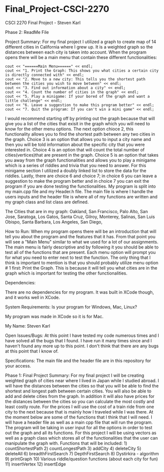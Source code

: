 # Final_Project-CSCI-2270
CSCI 2270 Final Project - Steven Karl

Phase 2: ReadMe File 

Project Summary: 
  For my final project I utilized a graph to create map of 14 different cities in California where I grew up. It is a weighted graph so the distances between each city is taken into account. When the program opens there will be a main menu that contain these different functionalities: 
  
  
    cout << "======Main Menu======" << endl;
    cout << "1. Print the Graph: This shows you what cities a certain city is directly connected with" << endl;
    cout << "2. Move to a new city: This tells you the shortest path between the cities you wish to move between" << endl;
    cout << "3. Find out information about a city" << endl;
    cout << "4. Count the number of cities in the graph" << endl;
    cout << "5. Play a minigame: If your bored of the graph and want a little challenge" << endl;
    cout << "6. Leave a suggestion to make this program better" << endl;
    cout << "7. Quit the program: If you can't win a mini game" << endl;
    
    
 I would recommend starting off by printing out the graph because that will give you a list of the cities that exisit in the graph which you will need to know for the other menu options. The next option chioce 2, this functionality allows you to find the shortest path between any two cities in the graph. Choice 3 is an option that allows you to input a city name and then you will be told information about the specific city that you were interested in. Choice 4 is an option that will count the total number of cities(vertices)that are present in the graph. Choice 5 is an option that takes you away from the graph functionalities and allows you to play a minigame which is a series of riddles and trivia that you need to answer. For this minigame section I utilized a doubly linked list to store the data for the riddles. Lastly, there are choice 6 and choice 7; in choice 6 you can leave a suggestion to make the program better and in choice 7 you can exit the program if you are done testing the functionalities. My program is split into my main.cpp file and my Header.h file. The main file is where I handle the users inputs and the header file is where all of my functions are written and my graph class and list class are defined. 
 
 The Cities that are in my graph: 
    Oakland,
    San Francisco,
    Palo Alto,
    San Jose,
    Saratoga,
    Los Gatos,
    Santa Cruz,
    Gilroy,
    Monterey,
    Salinas,
    San Luis Obispo,
    Santa Barbara,
    Los Angeles,
    San Diego,
   

How to Run: 
  When my program opens there will be an introduction that will tell you about the program and the features that it has. From that point you will see a "Main Menu" similar to what we used for a lot of our assignments. The main menu is fairly descriptive and by following it you should be able to test all of the functions that are present. Each menu option will prompt you for what you need to enter next to test the function. The only thing that I think is important to mention is that you should probably utilize menu option # 1 first: Print the Graph. This is because it will tell you what cities are in the graph which is important for testing the other functionalities. 


Dependencies: 

There are no dependencies for my program. It was built in XCode though, and it works well in XCode. 

System Requirements: 
Is your program for Windows, Mac, Linux?

My program was made in XCode so it is for Mac. 


My Name: 
  Steven Karl 
    
Open Issues/Bugs: 
  At this point I have tested my code numerous times and I have solved all the bugs that I found. I have run it many times since and I haven't found any more up to this point. I don't think that there are any bugs at this point that I know of.

Specifications: 
  The main file and the header file are in this repository for your access. 


Phase 1: 
Final Project Summary: 
  For my final project I will be creating weighted graph of cities near where I lived in Japan while I studied abroad. I will have the distances between the cities so that you will be able to find the shortest and longest path between certain cities. You will also be able to add and delete cities from the graph. In addition it will also have prices for the distances between the cities so you can calculate the most costly and least costly route. For the prices I will use the cost of a train ride from one city to the next because that is mainly how I traveled while I was there. At the moment below are some of the functions that I think that I will need. I will have a header file as well as a main cpp file that will run the program. The program will be taking in user input for all the options in order to test out the graph and all its functions. For this project I will be using vectors as well as a graph class which stores all of the functionalities that the user can manipulate the graph with.
  Functions that will be included: 
    1) countShortestPath 
    2) countLongestPath
    3) addCity
    4) deleteCity
    5) deleteAll
    6) breadthFirstSearch
    7) DepthFirstSearch
    8) Dystirkira - algorithm 
    9) printGraph 
    10) Various riddle/question functions (about each city for fun)  
    11) insertVertex 
    12) insertEdge 
 
